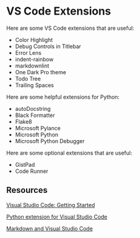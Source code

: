 # VS Code Extensions

Here are some VS Code extensions that are useful:

- Color Highlight
- Debug Controls in Titlebar
- Error Lens
- indent-rainbow
- markdownlint
- One Dark Pro theme
- Todo Tree
- Trailing Spaces

Here are some helpful extensions for Python:

- autoDocstring
- Black Formatter
- Flake8
- Microsoft Pylance
- Microsoft Python
- Microsoft Python Debugger

Here are some optional extensions that are useful:

- GistPad
- Code Runner

## Resources

[Visual Studio Code: Getting Started](https://code.visualstudio.com/docs)

[Python extension for Visual Studio Code](https://github.com/microsoft/vscode-python)

[Markdown and Visual Studio Code](https://code.visualstudio.com/Docs/languages/markdown#_next-steps)
